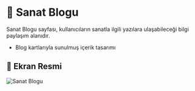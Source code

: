 # 📰 Sanat Blogu

Sanat Blogu sayfası, kullanıcıların sanatla ilgili yazılara ulaşabileceği bilgi paylaşım alanıdır.

- Blog kartlarıyla sunulmuş içerik tasarımı


## 📸 Ekran Resmi
![Sanat Blogu](https://github.com/user-attachments/assets/dfd27269-aac7-4289-af25-c764b1a076cd)
